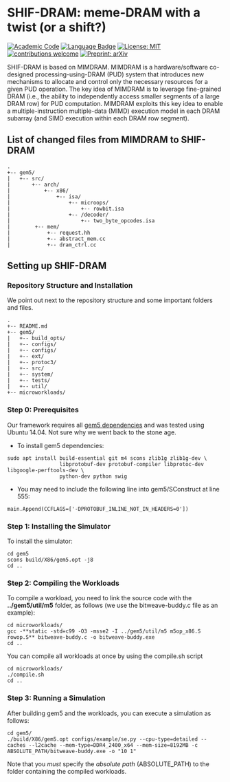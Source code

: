 # SHIF-DRAM: meme-DRAM with a twist (or a shift?)

[![Academic Code](https://img.shields.io/badge/Origin-Academic%20Code-C1ACA0.svg?style=flat)]() [![Language Badge](https://img.shields.io/badge/Made%20with-C/C++-blue.svg)](https://isocpp.org/std/the-standard) [![License: MIT](https://img.shields.io/badge/License-MIT-yellow.svg)](https://opensource.org/licenses/MIT) [![contributions welcome](https://img.shields.io/badge/Contributions-welcome-lightgray.svg?style=flat)]() [![Preprint: arXiv](https://img.shields.io/badge/cs.AR-2402.19080-b31b1b?logo=arxiv&logoColor=red)](https://arxiv.org/pdf/2402.19080.pdf) 

SHIF-DRAM is based on MIMDRAM. MIMDRAM is a hardware/software co-designed processing-using-DRAM (PUD) system that introduces new mechanisms to allocate and control only the necessary resources for a given PUD operation. The key idea of MIMDRAM is to leverage fine-grained DRAM (i.e., the ability to independently access smaller segments of a large DRAM row) for PUD computation. MIMDRAM exploits this key idea to enable a multiple-instruction multiple-data (MIMD) execution model in each DRAM subarray (and SIMD execution within each DRAM row segment).

## List of changed files from MIMDRAM to SHIF-DRAM
```
.
+-- gem5/
|   +-- src/
|       +-- arch/
|           +-- x86/
|               +-- isa/
|                   +-- microops/
|                       +-- rowbit.isa
|                   +-- /decoder/
|                       +-- two_byte_opcodes.isa
|        +-- mem/
|            +-- request.hh
|            +-- abstract_mem.cc
|            +-- dram_ctrl.cc
```

## Setting up SHIF-DRAM
### Repository Structure and Installation
We point out next to the repository structure and some important folders and files.

```
.
+-- README.md
+-- gem5/
|   +-- build_opts/
|   +-- configs/
|   +-- configs/
|   +-- ext/
|   +-- protoc3/
|   +-- src/
|   +-- system/
|   +-- tests/
|   +-- util/
+-- microworkloads/
```

### Step 0: Prerequisites
Our framework requires all [gem5 dependencies](https://pages.cs.wisc.edu/~david/courses/cs752/Spring2015/gem5-tutorial/part1/building.html) and was tested using Ubuntu 14.04. Not sure why we went back to the stone age.

* To install gem5 dependencies:
```
sudo apt install build-essential git m4 scons zlib1g zlib1g-dev \
                 libprotobuf-dev protobuf-compiler libprotoc-dev libgoogle-perftools-dev \
                 python-dev python swig
```
* You may need to include the following line into gem5/SConstruct at line 555:
```
main.Append(CCFLAGS=['-DPROTOBUF_INLINE_NOT_IN_HEADERS=0'])
```

### Step 1: Installing the Simulator
To install the simulator:
```
cd gem5
scons build/X86/gem5.opt -j8
cd ..
```

### Step 2: Compiling the Workloads
To compile a workload, you need to link the source code with the **../gem5/util/m5** folder, as follows (we use the bitweave-buddy.c file as an example):
```
cd microworkloads/
gcc -**static -std=c99 -O3 -msse2 -I ../gem5/util/m5 m5op_x86.S rowop.S** bitweave-buddy.c -o bitweave-buddy.exe
cd .. 
```

You can compile all workloads at once by using the compile.sh script
```
cd microworkloads/
./compile.sh
cd ..
```

### Step 3: Running a Simulation
After building gem5 and the workloads, you can execute a simulation as follows:
```
cd gem5/
./build/X86/gem5.opt configs/example/se.py --cpu-type=detailed --caches --l2cache --mem-type=DDR4_2400_x64 --mem-size=8192MB -c ABSOLUTE_PATH/bitweave-buddy.exe -o "10 1"
```
Note that you *must* specify the *absolute path* (ABSOLUTE_PATH) to the folder containing the compiled workloads.
